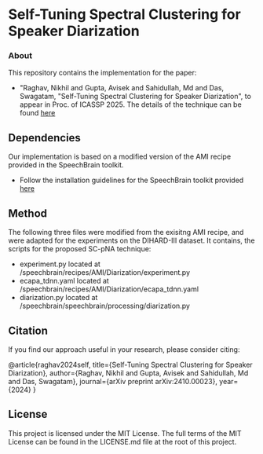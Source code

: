 # Self-Tuning Spectral Clustering for Speaker Diarization 
### About
This repository contains the implementation for the paper: 
- "Raghav, Nikhil and Gupta, Avisek and Sahidullah, Md and Das, Swagatam, "Self-Tuning Spectral Clustering for Speaker Diarization", to appear in Proc. of ICASSP 2025.
The details of the technique can be found [here](https://arxiv.org/pdf/2410.00023? "paper link")

## Dependencies
Our implementation is based on a modified version of the AMI recipe provided in the SpeechBrain toolkit.
- Follow the installation guidelines for the SpeechBrain toolkit provided [here](https://github.com/speechbrain/speechbrain "SpeechBrain toolkit link") 
## Method
The following three files were modified from the exisitng AMI recipe, and were adapted for the experiments on the DIHARD-III dataset. It contains, the scripts for the proposed SC-pNA technique:
- experiment.py located at /speechbrain/recipes/AMI/Diarization/experiment.py
- ecapa_tdnn.yaml located at /speechbrain/recipes/AMI/Diarization/ecapa_tdnn.yaml
- diarization.py located at /speechbrain/speechbrain/processing/diarization.py

## Citation
If you find our approach useful in your research, please consider citing:

@article{raghav2024self,
  title={Self-Tuning Spectral Clustering for Speaker Diarization},
  author={Raghav, Nikhil and Gupta, Avisek and Sahidullah, Md and Das, Swagatam},
  journal={arXiv preprint arXiv:2410.00023},
  year={2024}
}

## License
This project is licensed under the MIT License. The full terms of the MIT License can be found in the LICENSE.md file at the root of this project.
